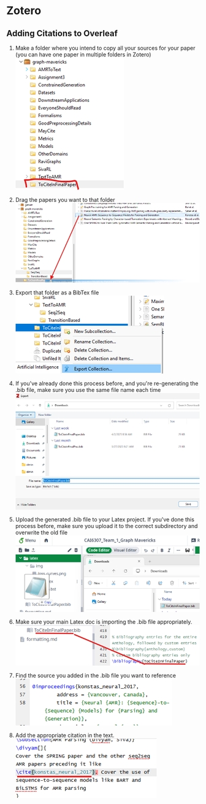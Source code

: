 # Zotero

## Adding Citations to Overleaf

1. Make a folder where you intend to copy all your sources for your paper (you can have one paper in multiple folders in Zotero)
![](Step1NewFolder.png)

2. Drag the papers you want to that folder
![](Step2DragFile.png)

3. Export that folder as a BibTex file
![](Step3ExportSources.png)

4. If you've already done this process before, and you're re-generating the .bib file, make sure you use the same file name each time
![](Step4ConsistentName.png)

5. Upload the generated .bib file to your Latex project. If you've done this process before, make sure you upload it to the correct subdirectory and overwrite the old file
![](Step5UploadBibFile.png)

6. Make sure your main Latex doc is importing the .bib file appropriately.
![](Step6MatchFileName.png)

7. Find the source you added in the .bib file you want to reference
![](Step7FindSourceName.png)

8. Add the appropriate citation in the text.
![](Step8CiteSource.png)
